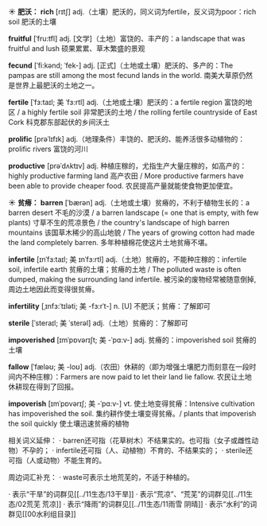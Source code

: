 ☀ <span class="category">**肥沃：**</span>
<span class="vocabulary">**rich**</span> [rɪtʃ] 
<span class="definition">adj.（土壤）肥沃的，同义词为fertile，反义词为poor：</span>rich soil 肥沃的土壤
           
<span class="vocabulary">**fruitful**</span> [ˈfru:tfl]
<span class="definition">adj. [文学]（土地）富饶的、丰产的：</span>a landscape that was fruitful and lush 硕果累累、草木繁盛的景观
            
<span class="vocabulary">**fecund**</span> [ˈfi:kənd; ˈfek-]
<span class="definition">adj. [正式]（土地或土壤）肥沃的、多产的：</span>The pampas are still among the most fecund lands in the world. 南美大草原仍然是世界上最肥沃的土地之一。          
                     
<span class="vocabulary">**fertile**</span> [ˈfɜ:taɪl; 美 ˈfɜ:rtl]
<span class="definition">adj.（土地或土壤）肥沃的：</span>a fertile region 富饶的地区 / a highly fertile soil 非常肥沃的土地 / the rolling fertile countryside of East Cork 科克郡东部起伏的乡间沃土

<span class="vocabulary">**prolific**</span> [prəˈlɪfɪk]
<span class="definition">adj.（地理条件）丰饶的、肥沃的、能养活很多动植物的：</span>prolific rivers 富饶的河川

<span class="vocabulary">**productive**</span> [prəˈdʌktɪv]
<span class="definition">adj. 种植庄稼的，尤指生产大量庄稼的，如高产的：</span>highly productive farming land 高产农田 / More productive farmers have been able to provide cheaper food. 农民提高产量就能使食物更加便宜。

☀ <span class="category">**贫瘠：**</span>
<span class="vocabulary">**barren**</span> [ˈbærən]
<span class="definition">adj.（土地或土壤）贫瘠的，不利于植物生长的：</span>a barren desert 不毛的沙漠 / a barren landscape (= one that is empty, with few plants) 寸草不生的荒凉景色 / the country's landscape of high barren mountains 该国草木稀少的高山地貌 / The years of growing cotton had made the land completely barren. 多年种植棉花使这片土地贫瘠不堪。
           
<span class="vocabulary">**infertile**</span> [ɪnˈfɜ:taɪl; 美 ɪnˈfɜ:rtl]
<span class="definition">adj.（土地）贫瘠的，不能种庄稼的：</span>infertile soil, infertile earth 贫瘠的土壤；贫瘠的土地 / The polluted waste is often dumped, making the surrounding land infertile. 被污染的废物经常被随意倒掉,周边土地因此而变得很贫瘠。
                      
<span class="vocabulary">**infertility**</span> [ˌɪnfɜ:ˈtɪləti; 美 -fɜ:rˈt-]
<span class="definition">n. [U] 不肥沃；贫瘠：</span>了解即可
 
<span class="vocabulary">**sterile**</span> [ˈsteraɪl; 美 ˈsterəl]
<span class="definition">adj.（土地）贫瘠的：</span>了解即可
           
<span class="vocabulary">**impoverished**</span> [ɪmˈpɒvərɪʃt; 美 -ˈpɑ:v-]
<span class="definition">adj. 贫瘠的：</span>impoverished soil 贫瘠的土壤
           
<span class="vocabulary">**fallow**</span> [ˈfæləʊ; 美 -loʊ]
<span class="definition">adj.（农田）休耕的（即为增强土壤肥力而刻意在一段时间内不种庄稼）：</span>Farmers are now paid to let their land lie fallow. 农民让土地休耕现在得到了回报。
           
<span class="vocabulary">**impoverish**</span> [ɪmˈpɒvərɪʃ; 美 -ˈpɑ:v-]
<span class="definition">vt. 使土地变得贫瘠：</span>Intensive cultivation has impoverished the soil. 集约耕作使土壤变得贫瘠。/ plants that impoverish the soil quickly 使土壤迅速贫瘠的植物

相关词义延伸：
· barren还可指（花草树木）不结果实的。也可指（女子或雌性动物）不孕的；
· infertile还可指（人、动植物）不育的、不结果实的；
· sterile还可指（人或动物）不能生育的。

周边词汇补充：
· waste可表示土地荒芜的，不适于种植的。

· 表示“干旱”的词群见[[../11生态/13干旱]]
· 表示“荒凉”、“荒芜”的词群见[[../11生态/02荒芜 荒凉]]
· 表示“降雨”的词群见[[../11生态/11雨雪 阴晴]]
· 表示“水利”的词群见[[00水利组目录]]
